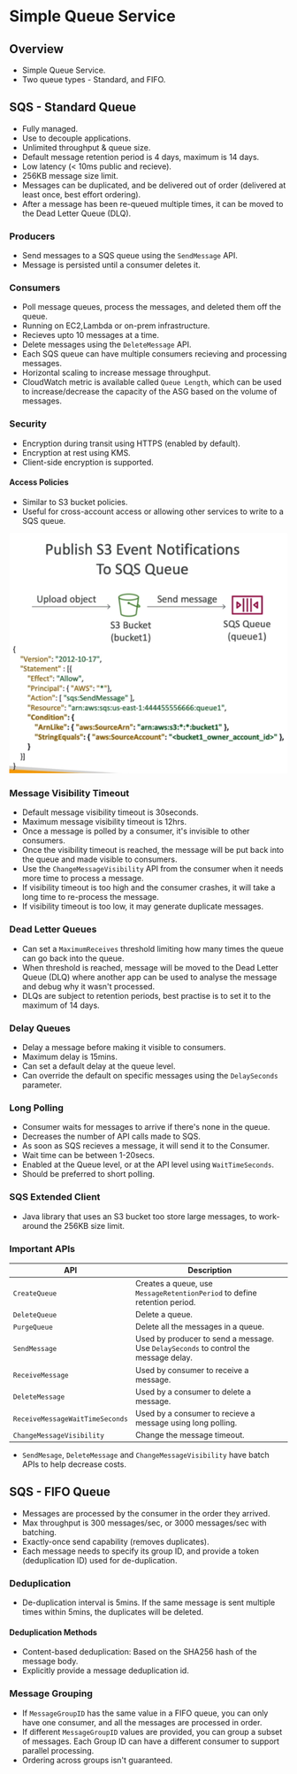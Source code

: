 # Simple Queue Service

## Overview

- Simple Queue Service.
- Two queue types - Standard, and FIFO.

## SQS - Standard Queue

- Fully managed.
- Use to decouple applications.
- Unlimited throughput & queue size.
- Default message retention period is 4 days, maximum is 14 days.
- Low latency (< 10ms public and recieve).
- 256KB message size limit.
- Messages can be duplicated, and be delivered out of order (delivered at least once, best effort ordering).
- After a message has been re-queued multiple times, it can be moved to the Dead Letter Queue (DLQ).

### Producers

- Send messages to a SQS queue using the ```SendMessage``` API.
- Message is persisted until a consumer deletes it.

### Consumers

- Poll message queues, process the messages, and deleted them off the queue.
- Running on EC2,Lambda or on-prem infrastructure.
- Recieves upto 10 messages at a time.
- Delete messages using the ```DeleteMessage``` API.
- Each SQS queue can have multiple consumers recieving and processing messages.
- Horizontal scaling to increase message throughput.
- CloudWatch metric is available called ```Queue Length```, which can be used to increase/decrease the capacity of the ASG based on the volume of messages.

### Security

- Encryption during transit using HTTPS (enabled by default).
- Encryption at rest using KMS.
- Client-side encryption is supported.

#### Access Policies

- Similar to S3 bucket policies.
- Useful for cross-account access or allowing other services to write to a SQS queue.

![SQS Queue Notifications](../images/sqs_queue_notifications.png)

### Message Visibility Timeout

- Default message visibility timeout is 30seconds.
- Maximum message visibility timeout is 12hrs.
- Once a message is polled by a consumer, it's invisible to other consumers.
- Once the visibility timeout is reached, the message will be put back into the queue and made visible to consumers.
- Use the ```ChangeMessageVisibility``` API from the consumer when it needs more time to process a message.
- If visibility timeout is too high and the consumer crashes, it will take a long time to re-process the message.
- If visibility timeout is too low, it may generate duplicate messages.

### Dead Letter Queues

- Can set a ```MaximumReceives``` threshold limiting how many times the queue can go back into the queue.
- When threshold is reached, message will be moved to the Dead Letter Queue (DLQ) where  another app can be used to analyse the message and debug why it wasn't processed.
- DLQs are subject to retention periods, best practise is to set it to the maximum of 14 days.

### Delay Queues

- Delay a message before making it visible to consumers.
- Maximum delay is 15mins.
- Can set a default delay at the queue level.
- Can override the default on specific messages using the ```DelaySeconds``` parameter.

### Long Polling

- Consumer waits for messages to arrive if there's none in the queue.
- Decreases the number of API calls made to SQS.
- As soon as SQS recieves a message, it will send it to the Consumer.
- Wait time can be between 1-20secs.
- Enabled at the Queue level, or at the API level using ```WaitTimeSeconds```.
- Should be preferred to short polling.

### SQS Extended Client

- Java library that uses an S3 bucket too store large messages, to work-around the 256KB size limit.

### Important APIs

| API                                 | Description                                                                              |
|-------------------------------------|------------------------------------------------------------------------------------------|
| ```CreateQueue```                   | Creates a queue, use ```MessageRetentionPeriod``` to define retention period.            |
| ```DeleteQueue```                   | Delete a queue.                                                                          |
| ```PurgeQueue```                    | Delete all the messages in a queue.                                                      |
| ```SendMessage```                   | Used by producer to send a message. Use ```DelaySeconds``` to control the message delay. |
| ```ReceiveMessage```                | Used by consumer to receive a message.                                                   |
| ```DeleteMessage```                 | Used by a consumer to delete a message.                                                  |
| ```ReceiveMessageWaitTimeSeconds``` | Used by a consumer to recieve a message using long polling.                              |
| ```ChangeMessageVisibility```       | Change the message timeout.                                                              |

- ```SendMesage```, ```DeleteMessage``` and ```ChangeMessageVisibility``` have batch APIs to help decrease costs.

## SQS - FIFO Queue

- Messages are processed by the consumer in the order they arrived.
- Max throughput is 300 messages/sec, or 3000 messages/sec with batching.
- Exactly-once send capability (removes duplicates).
- Each message needs to specify its group ID, and provide a token (deduplication ID) used for de-duplication.

### Deduplication

- De-duplication interval is 5mins. If the same message is sent multiple times within 5mins, the duplicates will be deleted.

#### Deduplication Methods

- Content-based deduplication: Based on the SHA256 hash of the message body.
- Explicitly provide a message deduplication id.

### Message Grouping

- If ```MessageGroupID``` has the same value in a FIFO queue, you can only have one consumer, and all the messages are processed in order.
- If different ```MessageGroupID``` values are provided, you can group a subset of messages. Each Group ID can have a different consumer to support parallel processing.
- Ordering across groups isn't guaranteed.
